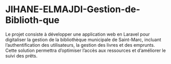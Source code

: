 # JIHANE-ELMAJDI-Gestion-de-Biblioth-que
Le projet consiste à développer une application web en Laravel pour digitaliser la gestion de la bibliothèque municipale de Saint-Marc, incluant l’authentification des utilisateurs, la gestion des livres et des emprunts. Cette solution permettra d’optimiser l’accès aux ressources et d’améliorer le suivi des prêts.
